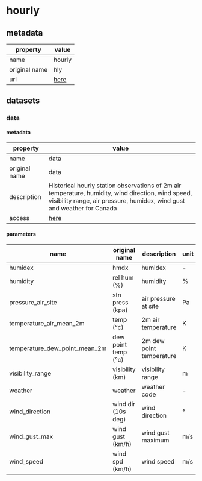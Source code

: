 # hourly

## metadata

| property      | value                                                                                                                                                                              |
|---------------|------------------------------------------------------------------------------------------------------------------------------------------------------------------------------------|
| name          | hourly                                                                                                                                                                             |
| original name | hly                                                                                                                                                                                |
| url           | [here](https://www.canada.ca/en/environment-climate-change/services/climate-change/canadian-centre-climate-services/display-download/technical-documentation-daily-data.html#toc0) |

## datasets

### data

#### metadata

| property      | value                                                                                                                                                                              |
|---------------|------------------------------------------------------------------------------------------------------------------------------------------------------------------------------------|
| name          | data                                                                                                                                                                               |
| original name | data                                                                                                                                                                               |
| description   | Historical hourly station observations of 2m air temperature, humidity, wind direction, wind speed, visibility range, air pressure, humidex, wind gust and weather for Canada      |
| access        | [here](https://www.canada.ca/en/environment-climate-change/services/climate-change/canadian-centre-climate-services/display-download/technical-documentation-daily-data.html#toc0) |

#### parameters

| name                          | original name       | description              | unit | original unit | constraints |
|-------------------------------|---------------------|--------------------------|------|---------------|-------------|
| humidex                       | hmdx                | humidex                  | -    | -             | >=0         |
| humidity                      | rel hum (%)         | humidity                 | %    | %             | >=0,<=100   |
| pressure_air_site             | stn press (kpa)     | air pressure at site     | Pa   | kPa           | >=0         |
| temperature_air_mean_2m       | temp (°c)           | 2m air temperature       | K    | °C            | -           |
| temperature_dew_point_mean_2m | dew point temp (°c) | 2m dew point temperature | K    | °C            | -           |
| visibility_range              | visibility (km)     | visibility range         | m    | km            | >=0         |
| weather                       | weather             | weather code             | -    | -             | -           |
| wind_direction                | wind dir (10s deg)  | wind direction           | °    | °             | >=0,<=360   |
| wind_gust_max                 | wind gust (km/h)    | wind gust maximum        | m/s  | km/h          | >=0         |
| wind_speed                    | wind spd (km/h)     | wind speed               | m/s  | km/h          | >=0         |
